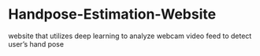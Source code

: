 # Handpose-Estimation-Website
website that utilizes deep learning to analyze webcam video feed to detect user’s hand pose
